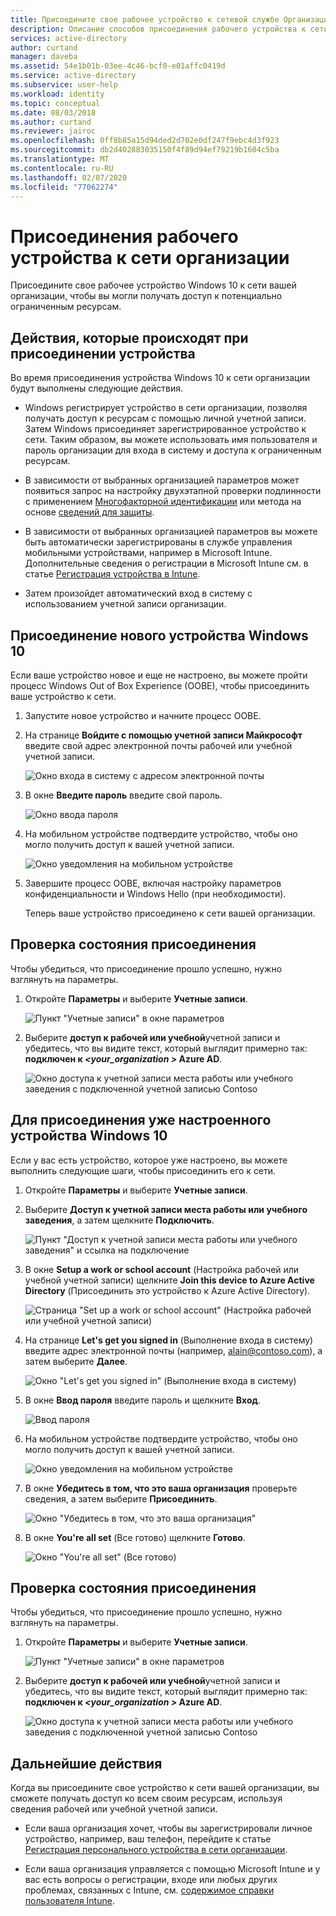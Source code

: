 ```yaml
---
title: Присоедините свое рабочее устройство к сетевой службе Организации
description: Описание способов присоединения рабочего устройства к сети организации.
services: active-directory
author: curtand
manager: daveba
ms.assetid: 54e1b01b-03ee-4c46-bcf0-e01affc0419d
ms.service: active-directory
ms.subservice: user-help
ms.workload: identity
ms.topic: conceptual
ms.date: 08/03/2018
ms.author: curtand
ms.reviewer: jairoc
ms.openlocfilehash: 0ff8b85a15d94ded2d702e0df247f9ebc4d3f923
ms.sourcegitcommit: db2d402883035150f4f89d94ef79219b1604c5ba
ms.translationtype: MT
ms.contentlocale: ru-RU
ms.lasthandoff: 02/07/2020
ms.locfileid: "77062274"
---
```

# <a name="join-your-work-device-to-your-organizations-network"></a>Присоединения рабочего устройства к сети организации
Присоедините свое рабочее устройство Windows 10 к сети вашей организации, чтобы вы могли получать доступ к потенциально ограниченным ресурсам.

## <a name="what-happens-when-you-join-your-device"></a>Действия, которые происходят при присоединении устройства
Во время присоединения устройства Windows 10 к сети организации будут выполнены следующие действия.

- Windows регистрирует устройство в сети организации, позволяя получать доступ к ресурсам с помощью личной учетной записи. Затем Windows присоединяет зарегистрированное устройство к сети. Таким образом, вы можете использовать имя пользователя и пароль организации для входа в систему и доступа к ограниченным ресурсам.

- В зависимости от выбранных организацией параметров может появиться запрос на настройку двухэтапной проверки подлинности с применением [Многофакторной идентификации](multi-factor-authentication-end-user-first-time.md) или метода на основе [сведений для защиты](user-help-security-info-overview.md).

- В зависимости от выбранных организацией параметров вы можете быть автоматически зарегистрированы в службе управления мобильными устройствами, например в Microsoft Intune. Дополнительные сведения о регистрации в Microsoft Intune см. в статье [Регистрация устройства в Intune](https://docs.microsoft.com/intune-user-help/enroll-your-device-in-intune-all).

- Затем произойдет автоматический вход в систему с использованием учетной записи организации.

## <a name="to-join-a-brand-new-windows-10-device"></a>Присоединение нового устройства Windows 10
Если ваше устройство новое и еще не настроено, вы можете пройти процесс Windows Out of Box Experience (OOBE), чтобы присоединить ваше устройство к сети.

1. Запустите новое устройство и начните процесс OOBE.

2. На странице **Войдите с помощью учетной записи Майкрософт** введите свой адрес электронной почты рабочей или учебной учетной записи.

    ![Окно входа в систему с адресом электронной почты](./media/user-help-join-device-on-network/join-device-oobe-signin.png)

3. В окне **Введите пароль** введите свой пароль.

    ![Окно ввода пароля](./media/user-help-join-device-on-network/join-device-oobe-password.png)

4. На мобильном устройстве подтвердите устройство, чтобы оно могло получить доступ к вашей учетной записи. 

    ![Окно уведомления на мобильном устройстве](./media/user-help-join-device-on-network/join-device-oobe-mobile.png)

5. Завершите процесс OOBE, включая настройку параметров конфиденциальности и Windows Hello (при необходимости).

    Теперь ваше устройство присоединено к сети вашей организации.

## <a name="to-make-sure-youre-joined"></a>Проверка состояния присоединения
Чтобы убедиться, что присоединение прошло успешно, нужно взглянуть на параметры.

1. Откройте **Параметры** и выберите **Учетные записи**.

    ![Пункт "Учетные записи" в окне параметров](./media/user-help-join-device-on-network/join-device-settings-accounts.png)

2. Выберите **доступ к рабочей или учебной**учетной записи и убедитесь, что вы видите текст, который выглядит примерно так: **подключен к *\<your_organization >* Azure AD**.

    ![Окно доступа к учетной записи места работы или учебного заведения с подключенной учетной записью Contoso](./media/user-help-join-device-on-network/join-device-oobe-verify.png)


## <a name="to-join-an-already-configured-windows-10-device"></a>Для присоединения уже настроенного устройства Windows 10
Если у вас есть устройство, которое уже настроено, вы можете выполнить следующие шаги, чтобы присоединить его к сети.

1. Откройте **Параметры** и выберите **Учетные записи**.

2. Выберите **Доступ к учетной записи места работы или учебного заведения**, а затем щелкните **Подключить**.

    ![Пункт "Доступ к учетной записи места работы или учебного заведения" и ссылка на подключение](./media/user-help-join-device-on-network/join-device-access-work-school-connect.png)

3. В окне **Setup a work or school account** (Настройка рабочей или учебной учетной записи) щелкните **Join this device to Azure Active Directory** (Присоединить это устройство к Azure Active Directory).

    ![Страница "Set up a work or school account" (Настройка рабочей или учебной учетной записи)](./media/user-help-join-device-on-network/join-device-setup-join-aad.png)

4. На странице **Let's get you signed in** (Выполнение входа в систему) введите адрес электронной почты (например, alain@contoso.com), а затем выберите **Далее**.

    ![Окно "Let's get you signed in" (Выполнение входа в систему)](./media/user-help-join-device-on-network/join-device-setup-get-signed-in.png)

5. В окне **Ввод пароля** введите пароль и щелкните **Вход**.

    ![Ввод пароля](./media/user-help-join-device-on-network/join-device-setup-password.png)

6. На мобильном устройстве подтвердите устройство, чтобы оно могло получить доступ к вашей учетной записи. 

    ![Окно уведомления на мобильном устройстве](./media/user-help-join-device-on-network/join-device-setup-mobile.png)

7. В окне **Убедитесь в том, что это ваша организация** проверьте сведения, а затем выберите **Присоединить**.

    ![Окно "Убедитесь в том, что это ваша организация"](./media/user-help-join-device-on-network/join-device-setup-confirm.png)

8. В окне **You're all set** (Все готово) щелкните **Готово**.

    ![Окно "You're all set" (Все готово)](./media/user-help-join-device-on-network/join-device-setup-finish.png)

## <a name="to-make-sure-youre-joined"></a>Проверка состояния присоединения
Чтобы убедиться, что присоединение прошло успешно, нужно взглянуть на параметры.

1. Откройте **Параметры** и выберите **Учетные записи**.

    ![Пункт "Учетные записи" в окне параметров](./media/user-help-join-device-on-network/join-device-settings-accounts.png)

2. Выберите **доступ к рабочей или учебной**учетной записи и убедитесь, что вы видите текст, который выглядит примерно так: **подключен к *\<your_organization >* Azure AD**.

    ![Окно доступа к учетной записи места работы или учебного заведения с подключенной учетной записью Contoso](./media/user-help-join-device-on-network/join-device-setup-verify.png)

## <a name="next-steps"></a>Дальнейшие действия
Когда вы присоедините свое устройство к сети вашей организации, вы сможете получать доступ ко всем своим ресурсам, используя сведения рабочей или учебной учетной записи.

- Если ваша организация хочет, чтобы вы зарегистрировали личное устройство, например, ваш телефон, перейдите к статье [Регистрация персонального устройства в сети организации](user-help-register-device-on-network.md).

- Если ваша организация управляется с помощью Microsoft Intune и у вас есть вопросы о регистрации, входе или любых других проблемах, связанных с Intune, см. [содержимое справки пользователя Intune](https://docs.microsoft.com/intune-user-help/use-managed-devices-to-get-work-done).